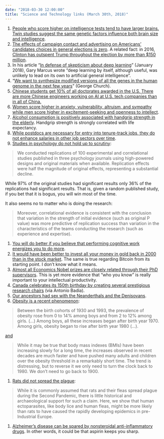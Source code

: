 ```yaml
---
date: "2018-03-30 12:00:00"
title: "Science and Technology links (March 30th, 2018)"
---
```




1. [People who score higher on intelligence tests tend to have larger brains. Twin studies suggest the same genetic factors influence both brain size and intelligence](https://www.biorxiv.org/content/early/2018/03/23/287490).
1. [The effects of campaign contact and advertising on Americans&rsquo; candidates choices in general elections is zero](https://papers.ssrn.com/sol3/papers.cfm?abstract_id=3042867). A related fact: in 2016, [Clinton has outspent Trump throughout the election by more than $150 million](https://www.bustle.com/articles/158880-donald-trumps-campaign-finance-spending-is-shocking-compared-to-how-much-money-hillary-clinton-has-spent).
1. In his article &ldquo;[In defense of skepticism about deep learning](https://medium.com/@GaryMarcus/in-defense-of-skepticism-about-deep-learning-6e8bfd5ae0f1)&rdquo; (January 2018), Gary Marcus wrote &ldquo;deep learning by itself, although useful, was unlikely to lead on its own to artificial general intelligence&rdquo;.
1. &ldquo;[We want to synthesize modified versions of all the genes in the human genome in the next few years](https://www.wired.com/story/live-forever-synthetic-human-genome/)&rdquo; (George Church).
1. [Chinese students get 10% of all doctorates awarded in the U.S. There are more Chinese engineers working on AI at U.S. tech companies than in all of China.](https://www.bloomberg.com/view/articles/2018-03-23/reducing-visas-for-chinese-students-is-un-american)
1. [Women score higher in anxiety, vulnerability, altruism, and sympathy while men score higher in excitement-seeking and openness to intellect](https://www.sciencedirect.com/science/article/pii/S0191886918301521).
1. [Alcohol consumption is positively associated with handgrip strength in the elderly](https://www.sciencedirect.com/science/article/pii/S1873959818300899). Handgrip strength is strongly correlated with life expectancy.
1. [While postdocs are necessary for entry into tenure-track jobs, they do not enhance salaries in other job sectors over time](https://www.nature.com/articles/nbt.3766).
1. [Studies in psychology do not hold up to scrutiny](http://science.sciencemag.org/content/349/6251/aac4716):<br/>

> We conducted replications of 100 experimental and correlational studies published in three psychology journals using high­-powered designs and original materials when available. Replication effects were half the magnitude of original effects, representing a substantial decline.

While 97% of the original studies had significant results only 36% of the replications had significant results. That is, given a random published study, if you bet that it is bogus, you will win most of the time.

It also seems no to matter who is doing the research:

> Moreover, correlational evidence is consistent with the conclusion that variation in the strength of initial evidence (such as original P value) was more predictive of replication success than variation in the characteristics of the teams conducting the research (such as experience and expertise).
1. [You will do better if you believe that performing cognitive work energizes you to do more](https://onlinelibrary.wiley.com/doi/full/10.1111/spc3.12381).
1. [It would have been better to invest all your money in gold back in 2000 than in the stock market](https://twitter.com/goldsilver_com/status/979478404985753600). The same is true regarding Bitcoin from its starting point. I don&rsquo;t know what it means.
1. [Almost all Economics Nobel prizes are closely related through their PhD supervisors](https://ideas.repec.org/p/sus/susewp/0518.html). This is yet more evidence that &ldquo;who you know&rdquo; is really important to your intellectual productivity.
1. [Canada celebrates its 150th birthday by creating several prestigious research chairs](http://www.insidehighered.com/news/2018/03/30/canada-announces-24-scholars-recruited-worldwide-many-top-american-universities) (via Antonio Badia). 
1. [Our ancestors had sex with the Neanderthals and the Denisovans](http://www.cell.com/cell/fulltext/S0092-8674(18)30175-2).
1. [Obesity is a recent phenomenon](https://onlinelibrary.wiley.com/doi/abs/10.1002/oby.20395):<br/>

> Between the birth cohorts of 1930 and 1993, the prevalence of obesity rose from 0 to 14% among boys and from 2 to 12% among girls. (&hellip;) Among boys, all these increases began after birth year 1970. Among girls, obesity began to rise after birth year 1980 (&hellip;).


[and](http://freakonomics.com/2013/07/23/the-history-of-obesity-revisited/)

> While it may be true that body mass indexes (BMIs) have been increasing slowly for a long time, the increases observed in recent decades are much faster and have pushed many adults and children over the obesity threshold in a remarkably short time. The trend is distressing, but to reverse it we only need to turn the clock back to 1980. We don&rsquo;t need to go back to 1900.

1. [Rats did not spread the plague](http://www.pnas.org/content/early/2018/01/09/1715640115):<br/>

> While it is commonly assumed that rats and their fleas spread plague during the Second Pandemic, there is little historical and archaeological support for such a claim. Here, we show that human ectoparasites, like body lice and human fleas, might be more likely than rats to have caused the rapidly developing epidemics in pre-Industrial Europe.

1. [Alzheimer&rsquo;s disease can be spared by nonsteroidal anti-inflammatory drugs](https://content.iospress.com/articles/journal-of-alzheimers-disease/jad170706). In other words, it could be that aspirin keeps you sharp.


